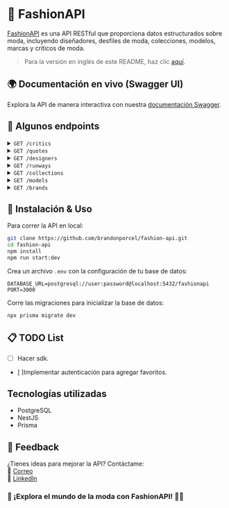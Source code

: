 # 👗 FashionAPI

[FashionAPI](https://brandonporcel-fashionapi.vercel.app/) es una API RESTful que proporciona datos estructurados sobre moda, incluyendo diseñadores, desfiles de moda, colecciones, modelos, marcas y críticos de moda.

> Para la versión en inglés de este README, haz clic [aquí](README.md).

## 🌍 Documentación en vivo (Swagger UI)

Explora la API de manera interactiva con nuestra [documentación Swagger](https://brandonporcel-fashionapi.vercel.app/docs).

## 📌 Algunos endpoints

<details>
    <summary><code>GET /critics</code></summary>
    Devuelve una lista de críticos de moda, bloggers e influencers.
    <table>
        <thead>
            <tr>
                <th>Clave</th>
                <th>Tipo</th>
                <th>Descripción</th>
            </tr>
        </thead>
        <tbody>
            <tr>
                <td><code>name</code></td>
                <td>string</td>
                <td>Nombre del crítico</td>
            </tr>
            <tr>
                <td><code>social_links</code></td>
                <td>objeto</td>
                <td>Twitter, Instagram, Facebook, LinkedIn, YouTube, sitio web</td>
            </tr>
            <tr>
                <td><code>description</code></td>
                <td>string</td>
                <td>Descripción breve</td>
            </tr>
            <tr>
                <td><code>type</code></td>
                <td>string</td>
                <td>Youtuber, blogger, revista, etc.</td>
            </tr>
        </tbody>
    </table>
</details>

<details>
    <summary><code>GET /quotes</code></summary>
    Devuelve frases famosas de diseñadores e íconos de la moda.
</details>

<details>
    <summary><code>GET /designers</code></summary>
    Proporciona información sobre diseñadores de moda.
</details>

<details>
    <summary><code>GET /runways</code></summary>
    Detalles de los desfiles de moda.
</details>

<details>
    <summary><code>GET /collections</code></summary>
    Representa colecciones de moda por temporada y año.
</details>

<details>
    <summary><code>GET /models</code></summary>
    Lista de modelos de moda.
</details>

<details>
    <summary><code>GET /brands</code></summary>
    Marcas y casas de moda.
</details>

## 🏢 Instalación & Uso

Para correr la API en local:

```bash
git clone https://github.com/brandonporcel/fashion-api.git
cd fashion-api
npm install
npm run start:dev
```

Crea un archivo `.env` con la configuración de tu base de datos:

```env
DATABASE_URL=postgresql://user:password@localhost:5432/fashionapi
PORT=3000
```

Corre las migraciones para inicializar la base de datos:

```bash
npx prisma migrate dev
```

## 📋 TODO List

- [ ] Hacer sdk.
- [ ]Implementar autenticación para agregar favoritos.

## Tecnologías utilizadas

- PostgreSQL
- NestJS
- Prisma

## 📩 Feedback

¿Tienes ideas para mejorar la API? Contáctame:  
💎 [Correo](mailto:brandon7.7porcel@gmail.com)  
🔗 [LinkedIn](https://www.linkedin.com/in/brandonporcel/)

### 🚀 ¡Explora el mundo de la moda con FashionAPI! 👠✨
